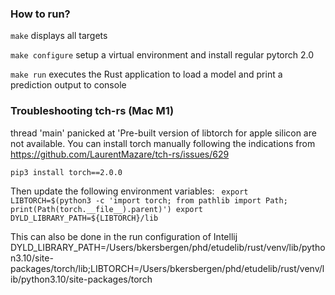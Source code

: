 

### How to run?
`make` displays all targets

`make configure` setup a virtual environment and install regular pytorch 2.0

`make run` executes the Rust application to load a model and print a prediction output to console


### Troubleshooting tch-rs (Mac M1)
thread 'main' panicked at 'Pre-built version of libtorch for apple silicon are not available.
You can install torch manually following the indications from https://github.com/LaurentMazare/tch-rs/issues/629

`pip3 install torch==2.0.0`

Then update the following environment variables:
`
export LIBTORCH=$(python3 -c 'import torch; from pathlib import Path; print(Path(torch.__file__).parent)')
export DYLD_LIBRARY_PATH=${LIBTORCH}/lib`


This can also be done in the run configuration of Intellij
DYLD_LIBRARY_PATH=/Users/bkersbergen/phd/etudelib/rust/venv/lib/python3.10/site-packages/torch/lib;LIBTORCH=/Users/bkersbergen/phd/etudelib/rust/venv/lib/python3.10/site-packages/torch


